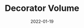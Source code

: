 ---
icon: 📦
title: Decorator Volume
description: A "volumetric" tool that simplifies the placement of props, foliage, objects, etc.
thumbnail: 
url: https://github.com/lowkangxuan/decorator-volume-tool
date: 2022-01-19
tags: 
- projects
---